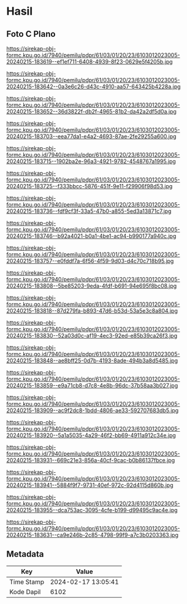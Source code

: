# Hasil

## Foto C Plano

https://sirekap-obj-formc.kpu.go.id/7940/pemilu/pdpr/61/03/01/20/23/6103012023005-20240215-183619--ef1ef711-6408-4939-8f23-0629e5f4205b.jpg

https://sirekap-obj-formc.kpu.go.id/7940/pemilu/pdpr/61/03/01/20/23/6103012023005-20240215-183642--0a3e6c26-d43c-4910-aa57-643425b4228a.jpg

https://sirekap-obj-formc.kpu.go.id/7940/pemilu/pdpr/61/03/01/20/23/6103012023005-20240215-183652--36d3822f-db2f-4965-81b2-da42a2df5d0a.jpg

https://sirekap-obj-formc.kpu.go.id/7940/pemilu/pdpr/61/03/01/20/23/6103012023005-20240215-183703--eea77da1-e4a2-4693-87ae-2fe29255a600.jpg

https://sirekap-obj-formc.kpu.go.id/7940/pemilu/pdpr/61/03/01/20/23/6103012023005-20240215-183715--1902ba2e-96a3-4921-9782-4548767a1995.jpg

https://sirekap-obj-formc.kpu.go.id/7940/pemilu/pdpr/61/03/01/20/23/6103012023005-20240215-183725--f333bbcc-5876-451f-9e11-f29906f98d53.jpg

https://sirekap-obj-formc.kpu.go.id/7940/pemilu/pdpr/61/03/01/20/23/6103012023005-20240215-183736--fdf9cf3f-33a5-47b0-a855-5ed3a13871c7.jpg

https://sirekap-obj-formc.kpu.go.id/7940/pemilu/pdpr/61/03/01/20/23/6103012023005-20240215-183746--b92a4021-b0a1-4be1-ac94-b990177a940c.jpg

https://sirekap-obj-formc.kpu.go.id/7940/pemilu/pdpr/61/03/01/20/23/6103012023005-20240215-183757--e0fddf7a-6f56-4f59-9d03-d4c70c718b95.jpg

https://sirekap-obj-formc.kpu.go.id/7940/pemilu/pdpr/61/03/01/20/23/6103012023005-20240215-183808--5be85203-9eda-4fdf-b691-94e695f8bc08.jpg

https://sirekap-obj-formc.kpu.go.id/7940/pemilu/pdpr/61/03/01/20/23/6103012023005-20240215-183818--87d279fa-b893-47d6-b53d-53a5e3c8a804.jpg

https://sirekap-obj-formc.kpu.go.id/7940/pemilu/pdpr/61/03/01/20/23/6103012023005-20240215-183830--52a03d0c-af19-4ec3-92ed-e85b39ca26f3.jpg

https://sirekap-obj-formc.kpu.go.id/7940/pemilu/pdpr/61/03/01/20/23/6103012023005-20240215-183848--ae8bff25-0d7b-4193-8ade-494b3a8d5485.jpg

https://sirekap-obj-formc.kpu.go.id/7940/pemilu/pdpr/61/03/01/20/23/6103012023005-20240215-183859--e9a71cb8-d7c8-4e8b-96dc-37b58aa3b027.jpg

https://sirekap-obj-formc.kpu.go.id/7940/pemilu/pdpr/61/03/01/20/23/6103012023005-20240215-183909--ac9f2dc8-1bdd-4806-ae33-592707683db5.jpg

https://sirekap-obj-formc.kpu.go.id/7940/pemilu/pdpr/61/03/01/20/23/6103012023005-20240215-183920--5a1a5035-4a29-46f2-bb69-4911a912c34e.jpg

https://sirekap-obj-formc.kpu.go.id/7940/pemilu/pdpr/61/03/01/20/23/6103012023005-20240215-183931--669c21e3-856a-40cf-9cac-b0b86137fbce.jpg

https://sirekap-obj-formc.kpu.go.id/7940/pemilu/pdpr/61/03/01/20/23/6103012023005-20240215-183941--5884f9f7-9731-40ef-972c-92d4115d860b.jpg

https://sirekap-obj-formc.kpu.go.id/7940/pemilu/pdpr/61/03/01/20/23/6103012023005-20240215-183955--dca753ac-3095-4cfe-b199-d99495c9ac4e.jpg

https://sirekap-obj-formc.kpu.go.id/7940/pemilu/pdpr/61/03/01/20/23/6103012023005-20240215-183631--ca9e246b-2c85-4798-99f9-a7c3b0203363.jpg


## Metadata

| Key        | Value               |
| ---------- | ------------------- |
| Time Stamp | 2024-02-17 13:05:41 |
| Kode Dapil | 6102                |



